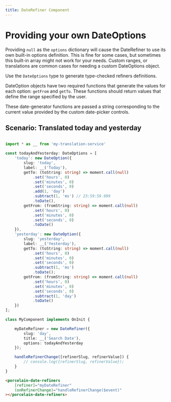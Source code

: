 ```yaml
---
title: DateRefiner Component
---
```


# Providing your own DateOptions

Providing `null` as the `options` dictionary will cause the DateRefiner to use its own built-in options definition. This is fine for some cases, but sometimes this built-in array might not work for your needs. Custom ranges, or translations are common cases for needing a custom DateOptions object.

Use the `DateOptions` type to generate type-checked refiners definitions.

DateOption objects have two required functions that generate the values for each option: `getFrom` and `getTo`. These functions should return values that define the range specified by the user.

These date-generator functions are passed a string corresponding to the current value provided by the custom date-picker controls.

## Scenario: Translated today and yesterday

```typescript

import * as __ from 'my-translation-service'

const todayAndYesterday: DateOptions = [
	'today': new DateOption({
		slug: 'today',
		label: __('Today'),
		getTo: (toString: string) => moment.call(null)
			.set('hours', 0)
			.set('minutes', 0)
			.set('seconds', 0)
			.add(1, 'day')
			.subtract(1, 'ms') // 23:59:59.999
			.toDate(),
		getFrom: (fromString: string) => moment.call(null)
			.set('hours', 0)
			.set('minutes', 0)
			.set('seconds', 0)
			.toDate()
	}),
	'yesterday': new DateOption({
		slug: 'yesterday',
		label: __('Yesterday'),
		getTo: (toString: string) => moment.call(null)
			.set('hours', 0)
			.set('minutes', 0)
			.set('seconds', 0)
			.subtract(1, 'ms')
			.toDate();
		getFrom: (fromString: string) => moment.call(null)
			.set('hours', 0)
			.set('minutes', 0)
			.set('seconds', 0)
			.subtract(1, 'day')
			.toDate()
	})
];

class MyComponent implements OnInit {

	myDateRefiner = new DateRefiner({
		slug: 'day',
		title: __('Search Date'),
		options: todayAndYesterday
	});

	handleRefinerChange([refinerSlug, refinerValue]) {
		// console.log({refinerSlug, refinerValue});
	}
}
```

```html
<porcelain-date-refiners
	[refiner]="myDateRefiner"
	(onRefinerChange)="handleRefinerChange($event)"
></porcelain-date-refiners>
```
